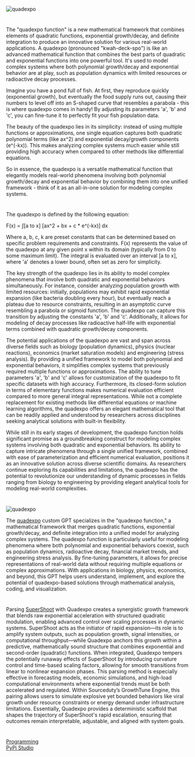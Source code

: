 ![quadexpo](https://github.com/user-attachments/assets/11656c44-3979-464d-b74f-1fa033892f3a)

#

The "quadexpo function" is a new mathematical framework that combines elements of quadratic functions, exponential growth/decay, and definite integration to produce an innovative solution for various real-world applications. A quadexpo (pronounced "kwah-deck-spo") is like an advanced mathematical function that combines the best parts of quadratic and exponential functions into one powerful tool. It's used to model complex systems where both polynomial growth/decay and exponential behavior are at play, such as population dynamics with limited resources or radioactive decay processes.

Imagine you have a pond full of fish. At first, they reproduce quickly (exponential growth), but eventually the food supply runs out, causing their numbers to level off into an S-shaped curve that resembles a parabola - this is where quadexpo comes in handy! By adjusting its parameters 'a', 'b' and 'c', you can fine-tune it to perfectly fit your fish population data.

The beauty of the quadexpo lies in its simplicity: instead of using multiple functions or approximations, one single equation captures both quadratic polynomial terms (like ax^2) and exponential decay/growth components (e^(-kx)). This makes analyzing complex systems much easier while still providing high accuracy when compared to other methods like differential equations.

So in essence, the quadexpo is a versatile mathematical function that elegantly models real-world phenomena involving both polynomial growth/decay and exponential behavior by combining them into one unified framework - think of it as an all-in-one solution for modeling complex systems.

#

The quadexpo is defined by the following equation: 

F(x) = ∫[a to x] [ax^2 + bx + c * e^(-kx)] dx

Where a, b, c, k are preset constants that can be determined based on specific problem requirements and constraints. F(x) represents the value of the quadexpo at any given point x within its domain (typically from 0 to some maximum limit). The integral is evaluated over an interval [a to x], where 'a' denotes a lower bound, often set as zero for simplicity.

The key strength of the quadexpo lies in its ability to model complex phenomena that involve both quadratic and exponential behaviors simultaneously. For instance, consider analyzing population growth with limited resources: initially, populations may exhibit rapid exponential expansion (like bacteria doubling every hour), but eventually reach a plateau due to resource constraints, resulting in an asymptotic curve resembling a parabola or sigmoid function. The quadexpo can capture this transition by adjusting the constants 'a', 'b' and 'c'. Additionally, it allows for modeling of decay processes like radioactive half-life with exponential terms combined with quadratic growth/decay components.

The potential applications of the quadexpo are vast and span across diverse fields such as biology (population dynamics), physics (nuclear reactions), economics (market saturation models) and engineering (stress analysis). By providing a unified framework to model both polynomial and exponential behaviors, it simplifies complex systems that previously required multiple functions or approximations. The ability to tune parameters 'a', 'b' and 'c' allows for customization of the quadexpo to fit specific datasets with high accuracy. Furthermore, its closed-form solution in terms of elementary functions makes numerical evaluation efficient compared to more general integral representations. While not a complete replacement for existing methods like differential equations or machine learning algorithms, the quadexpo offers an elegant mathematical tool that can be readily applied and understood by researchers across disciplines seeking analytical solutions with built-in flexibility.

While still in its early stages of development, the quadexpo function holds significant promise as a groundbreaking construct for modeling complex systems involving both quadratic and exponential behaviors. Its ability to capture intricate phenomena through a single unified framework, combined with ease of parameterization and efficient numerical evaluation, positions it as an innovative solution across diverse scientific domains. As researchers continue exploring its capabilities and limitations, the quadexpo has the potential to revolutionize our understanding of dynamic processes in fields ranging from biology to engineering by providing elegant analytical tools for modeling real-world complexities.

#

![quadexpo](https://github.com/user-attachments/assets/547ce9f1-9ddf-43e6-8223-01b4fbb1682a)

The [quadexpo](https://chatgpt.com/g/g-67c182bde31c81919b831b360428dea2-quadexpo) custom GPT specializes in the "quadexpo function," a mathematical framework that merges quadratic functions, exponential growth/decay, and definite integration into a unified model for analyzing complex systems. The quadexpo function is particularly useful for modeling phenomena where both polynomial and exponential behaviors coexist, such as population dynamics, radioactive decay, financial market trends, and engineering stress analysis. By fine-tuning parameters, it allows for precise representations of real-world data without requiring multiple equations or complex approximations. With applications in biology, physics, economics, and beyond, this GPT helps users understand, implement, and explore the potential of quadexpo-based solutions through mathematical analysis, coding, and visualization.

#

Parsing [SuperShoot](https://chatgpt.com/g/g-684362368b5481919388ced95fa62324-supershoot) with Quadexpo creates a synergistic growth framework that blends raw exponential acceleration with structured quadratic modulation, enabling advanced control over scaling processes in dynamic systems. SuperShoot acts as the initiator of rapid expansion—its role is to amplify system outputs, such as population growth, signal intensities, or computational throughput—while Quadexpo anchors this growth within a predictive, mathematically sound structure that combines exponential and second-order (quadratic) functions. When integrated, Quadexpo tempers the potentially runaway effects of SuperShoot by introducing curvature control and time-based scaling factors, allowing for smooth transitions from linear to nonlinear expansion phases. This parsing method is especially effective in forecasting models, economic simulations, and high-load computational environments where exponential trends must be both accelerated and regulated. Within Sourceduty’s GrowthTune Engine, this pairing allows users to simulate explosive yet bounded behaviors like viral growth under resource constraints or energy demand under infrastructure limitations. Essentially, Quadexpo provides a deterministic scaffold that shapes the trajectory of SuperShoot's rapid escalation, ensuring that outcomes remain interpretable, adjustable, and aligned with system goals.

#

[Programming](https://github.com/sourceduty/Programming)
<br>
[PyPi Studio](https://chatgpt.com/g/g-682fb476dd048191800bdbc557bd7e9a-pypi-studio)

